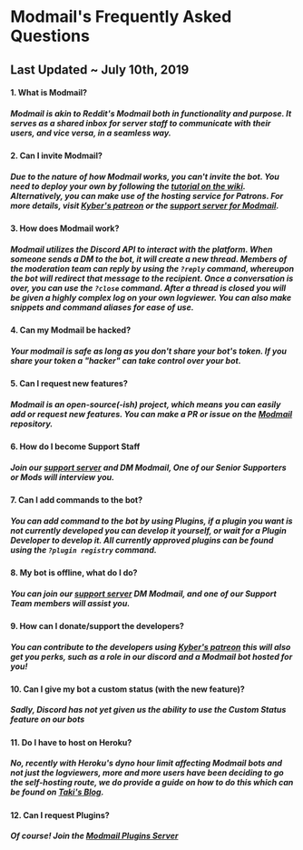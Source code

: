 # Modmail's Frequently Asked Questions
## Last Updated ~ July 10th, 2019

#### 1. What is Modmail?
##### Modmail is akin to Reddit's Modmail both in functionality and purpose. It serves as a shared inbox for server staff to communicate with their users, and vice versa, in a seamless way.

#### 2. Can I invite Modmail?
##### Due to the nature of how Modmail works, you can't invite the bot. You need to deploy your own by following the [tutorial on the wiki](https://github.com/kyb3r/modmail/wiki/Installation). Alternatively, you can make use of the hosting service for Patrons. For more details, visit [Kyber's patreon](https://patreon.com/kyber) or the [support server for Modmail](https://discord.gg/j5e9p8w).

#### 3. How does Modmail work?
##### Modmail utilizes the Discord API to interact with the platform. When someone sends a DM to the bot, it will create a new thread. Members of the moderation team can reply by using the ``?reply`` command, whereupon the bot will redirect that message to the recipient. Once a conversation is over,  you can use the ``?close`` command. After a thread is closed you will be given a highly complex log on your own logviewer. You can also make snippets and command aliases for ease of use.

#### 4. Can my Modmail be hacked?
##### Your modmail is safe as long as you don't share your bot's token. If you share your token a "hacker" can take control over your bot.

#### 5. Can I request new features?
##### Modmail is an open-source(-ish) project, which means you can easily add or request new features. You can make a PR or issue on the [Modmail](https://github.com/kyb3r/modmail/issues) repository.

#### 6. How do I become Support Staff
##### Join our [support server](https://discord.gg/j5e9p8w) and DM Modmail, One of our Senior Supporters or Mods will interview you.

#### 7. Can I add commands to the bot?
##### You can add command to the bot by using Plugins, if a plugin you want is not currently developed you can develop it yourself, or wait for a Plugin Developer to develop it. All currently approved plugins can be found using the ``?plugin registry`` command. 

#### 8. My bot is offline, what do I do?
##### You can join our [support server](https://discord.gg/j5e9p8w) DM Modmail, and one of our Support Team members will assist you.

#### 9. How can I donate/support the developers?
##### You can contribute to the developers using [Kyber's patreon](https://patreon.com/kyber) this will also get you perks, such as a role in our discord and a Modmail bot hosted for you!

#### 10. Can I give my bot a custom status (with the new feature)?
##### Sadly, Discord has not yet given us the ability to use the Custom Status feature on our bots

#### 11. Do I have to host on Heroku?
##### No, recently with Heroku's dyno hour limit affecting Modmail bots and not just the logviewers, more and more users have been deciding to go the self-hosting route, we do provide a guide on how to do this which can be found on [Taki's Blog](https://taaku18.github.io/modmail/local-hosting/).

#### 12. Can I request Plugins?
##### Of course! Join the [Modmail Plugins Server](https://discord.gg/by2VFse)

